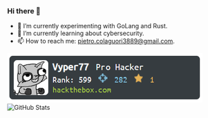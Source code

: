 ### Hi there 👋

- 🔭 I’m currently experimenting with GoLang and Rust.
- 🌱 I’m currently learning about cybersecurity.
- 📫 How to reach me: pietro.colaguori3889@gmail.com.

<!--
**PietroColaguori/PietroColaguori** is a ✨ _special_ ✨ repository because its `README.md` (this file) appears on your GitHub profile.

Here are some ideas to get you started:

- 🔭 I’m currently working on ...
- 🌱 I’m currently learning ...
- 👯 I’m looking to collaborate on ...
- 🤔 I’m looking for help with ...
- 💬 Ask me about ...
- 📫 How to reach me: ...
- 😄 Pronouns: ...
- ⚡ Fun fact: ...
-->

![HTB Banner](https://github.com/PietroColaguori/PietroColaguori/blob/main/images/pro_hacker_banner.png)
![GitHub Stats](https://github-readme-stats.vercel.app/api?username=PietroColaguori&theme=tokyonight)



<!-- [![Top Langs](https://github-readme-stats.vercel.app/api/top-langs/?username=PietroColaguori&layout=compact)](https://github.com/anuraghazra/github-readme-stats) -->
